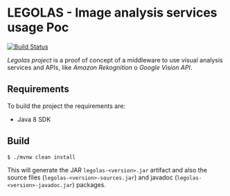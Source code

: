 LEGOLAS - Image analysis services usage Poc
===========================================
[![Build Status](https://travis-ci.org/jomoespe/legolas.svg?branch=master)](https://travis-ci.org/jomoespe/legolas)

*Legolas project* is a proof of concept of a middleware to use visual analysis services and APIs, like *Amazon Rekognition* o *Google Vision API*.


Requirements
------------

To build the project the requirements are:

  - Java 8 SDK


Build
-----

    $ ./mvnw clean install

This will generate the JAR `legolas-<version>.jar` artifact and also the source files (`legolas-<version>-sources.jar`) and javadoc (`legolas-<version>-javadoc.jar`) packages.
